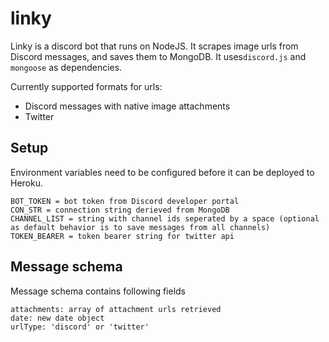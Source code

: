 # linky
Linky is a discord bot that runs on NodeJS. It scrapes image urls from Discord messages, and saves them to MongoDB. It uses`discord.js` and `mongoose` as dependencies.

Currently supported formats for urls:

- Discord messages with native image attachments
- Twitter


## Setup

Environment variables need to be configured before it can be deployed to Heroku. 

```
BOT_TOKEN = bot token from Discord developer portal
CON_STR = connection string derieved from MongoDB
CHANNEL_LIST = string with channel ids seperated by a space (optional as default behavior is to save messages from all channels)
TOKEN_BEARER = token bearer string for twitter api
```

## Message schema

Message schema contains following fields

```
attachments: array of attachment urls retrieved
date: new date object
urlType: 'discord' or 'twitter'
```
